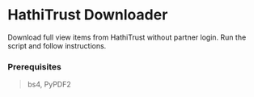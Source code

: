 # HathiTrust Downloader
Download full view items from HathiTrust without partner login. Run the script and follow instructions.
### Prerequisites
> bs4, PyPDF2
